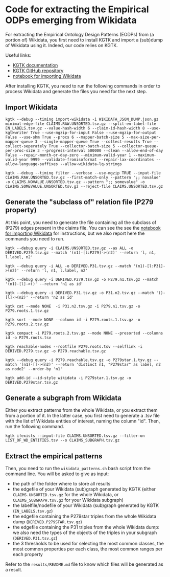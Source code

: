 # Code for extracting the Empirical ODPs emerging from Wikidata

For extracting the Empirical Ontology Design Patterns (EODPs) from (a portion of) Wikidata, you first need to install KGTK and import a (sub)dump of Wikidata using it.
Indeed, our code relies on KGTK.

Useful links:
- [KGTK documentation](https://kgtk.readthedocs.io/en/latest/)
- [KGTK GitHub repository](https://github.com/usc-isi-i2/kgtk)
- [notebook for importing Wikidata](https://github.com/usc-isi-i2/kgtk-notebooks/blob/main/use-cases/create_wikidata/Wikidata-Useful-Files.ipynb)

After installing KGTK, you need to run the following commands in order to process Wikidata and generate the files you need for the next step.

## Import Wikidata

```
kgtk --debug --timing import-wikidata -i WIKIDATA_JSON_DUMP.json.gz minimal-edge-file CLAIMS.RAW.UNSORTED.tsv.gz --split-en-label-file EN_LABELS.tsv.gz --value-hash-width 6 --claim-id-hash-width 8 --use-kgtkwriter True --use-mgzip-for-input False --use-mgzip-for-output False --use-shm True --procs 6 --mapper-batch-size 5 --max-size-per-mapper-queue 3 --single-mapper-queue True --collect-results True --collect-seperately True --collector-batch-size 5 --collector-queue-per-proc-size 3 --progress-interval 500000 --clean --allow-end-of-day False --repair-month-or-day-zero --minimum-valid-year 1 --maximum-valid-year 9999 --validate-fromisoformat --repair-lax-coordinates --allow-language-suffixes --allow-wikidata-lq-strings
```

```
kgtk --debug --timing filter --verbose --use-mgzip TRUE --input-file CLAIMS.RAW.UNSORTED.tsv.gz --first-match-only --pattern ";; novalue"  -o CLAIMS.NOVALUE.UNSORTED.tsv.gz --pattern ";; somevalue" -o CLAIMS.SOMEVALUE.UNSORTED.tsv.gz --reject-file CLAIMS.UNSORTED.tsv.gz
```

## Generate the "subclass of" relation file (P279 property)
At this point, you need to generate the file containing all the subclass of (P279) edges present in the claims file.
You can see the see the [notebook for importing Wikidata](https://github.com/usc-isi-i2/kgtk-notebooks/blob/main/use-cases/create_wikidata/Wikidata-Useful-Files.ipynb) for instructions, but we also report here the commands you need to run.

```
kgtk --debug query -i CLAIMS.UNSORTED.tsv.gz --as ALL -o DERIVED.P279.tsv.gz --match '(n1)-[l:P279]->(n2)' --return 'l, n1, l.label, n2'
```
```
kgtk --debug query -i ALL -o DERIVED.P31.tsv.gz --match '(n1)-[l:P31]->(n2)' --return 'l, n1, l.label, n2'
```
```
kgtk --debug query -i DERIVED.P279.tsv.gz -o P279.n1.tsv.gz --match '(n1)-[l]->()' --return 'n1 as id'
```
```
kgtk --debug query -i DERIVED.P31.tsv.gz -o P31.n2.tsv.gz --match '()-[l]->(n2)' --return 'n2 as id'
```
```
kgtk cat --mode NONE  -i P31.n2.tsv.gz -i P279.n1.tsv.gz -o P279.roots.1.tsv.gz
```
```
kgtk sort --mode NONE --column id -i P279.roots.1.tsv.gz -o P279.roots.2.tsv.gz
```
```
kgtk compact -i P279.roots.2.tsv.gz --mode NONE --presorted --columns id -o P279.roots.tsv
```
```
kgtk reachable-nodes --rootfile P279.roots.tsv --selflink -i DERIVED.P279.tsv.gz -o P279.reachable.tsv.gz
```
```
kgtk --debug query -i P279.reachable.tsv.gz -o P279star.1.tsv.gz --match '(n1)-[]->(n2)' --return 'distinct n1, "P279star" as label, n2 as node2' --order-by 'n1'
```
```
kgtk add-id --id-style wikidata -i P279star.1.tsv.gz -o DERIVED.P279star.tsv.gz
```

## Generate a subgraph from Wikidata
Either you extract patterns from the whole Wikidata, or you extract them from a portion of it.
In the latter case, you first need to generate a .tsv file with the list of Wikidata entities of interest, naming the column "id".
Then, run the following command.

```
kgtk ifexists --input-file CLAIMS.UNSORTED.tsv.gz --filter-on LIST_OF_WD_ENTITIES.tsv --o CLAIMS_SUBGRAPH.tsv.gz
```

## Extract the empirical patterns
Then, you need to run the `wikidata_patterns.sh` bash script from the command line.
You will be asked to give as input:
- the path of the folder where to store all results
- the edgefile of your Wikidata (sub)graph generated by KGTK (either `CLAIMS.UNSORTED.tsv.gz` for the whole Wikidata, or `CLAIMS_SUBGRAPH.tsv.gz` for your Wikidata subgraph)
- the labelfile/nodefile of your Wikidata (sub)graph generated by KGTK (`EN_LABELS.tsv.gz`)
- the edgefile containing the P279star triples from the whole Wikidata dump (`DERIVED.P279STAR.tsv.gz`)
- the edgefile containing the P31 triples from the whole Wikidata dump: we also need the types of the objects of the triples in your subgraph (`DERIVED.P31.tsv.gz`)
- the 3 thresholds to be used for selecting the most common classes, the most common properties per each class, the most common ranges per each property

Refer to the `results/README.md` file to know which files will be generated as a result.
